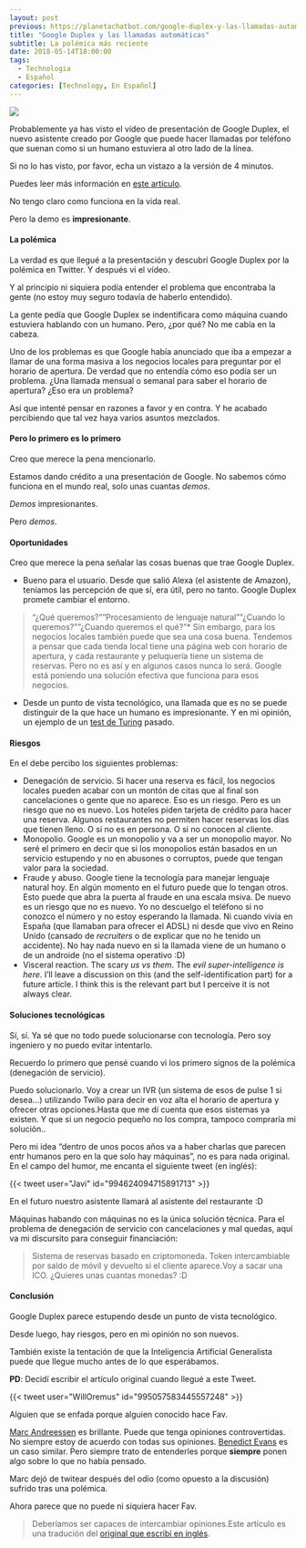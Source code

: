 ```yaml
---
layout: post
previous: https://planetachatbot.com/google-duplex-y-las-llamadas-autom%C3%A1ticas-59c2ba38069a
title: "Google Duplex y las llamadas automáticas"
subtitle: La polémica más reciente
date: 2018-05-14T18:00:00
tags:
  - Technologia
  - Español
categories: [Technology, En Español]
---
```


![](/img/1*4F01n8Lk_ZVIm5zVHq5pEg.jpeg)

Probablemente ya has visto el vídeo de presentación de Google Duplex, el nuevo asistente creado por Google que puede hacer llamadas por teléfono que suenan como si un humano estuviera al otro lado de la línea.

Si no lo has visto, por favor, echa un vistazo a la versión de 4 minutos.

Puedes leer más información en [este artículo](https://ai.googleblog.com/2018/05/duplex-ai-system-for-natural-conversation.html).

No tengo claro como funciona en la vida real.

Pero la demo es **impresionante**.

#### La polémica

La verdad es que llegué a la presentación y descubrí Google Duplex por la polémica en Twitter. Y después vi el vídeo.

Y al principio ni siquiera podía entender el problema que encontraba la gente (no estoy muy seguro todavía de haberlo entendido).

La gente pedía que Google Duplex se indentificara como máquina cuando estuviera hablando con un humano. Pero, ¿por qué? No me cabía en la cabeza.

Uno de los problemas es que Google había anunciado que iba a empezar a llamar de una forma masiva a los negocios locales para preguntar por el horario de apertura. De verdad que no entendía cómo eso podía ser un problema. ¿Una llamada mensual o semanal para saber el horario de apertura? ¿Eso era un problema?

Así que intenté pensar en razones a favor y en contra. Y he acabado percibiendo que tal vez haya varios asuntos mezclados.

#### Pero lo primero es lo primero

Creo que merece la pena mencionarlo.

Estamos dando crédito a una presentación de Google. No sabemos cómo funciona en el mundo real, solo unas cuantas _demos_.

_Demos_ impresionantes.

Pero _demos_.

#### Oportunidades

Creo que merece la pena señalar las cosas buenas que trae Google Duplex.

- Bueno para el usuario. Desde que salió Alexa (el asistente de Amazon), teníamos las percepción de que sí, era útil, pero no tanto. Google Duplex promete cambiar el entorno.

> [](https://twitter.com/benedictevans/status/822961461559324672?lang=en)“¿Qué queremos?””Procesamiento de lenguaje natural””¿Cuando lo queremos?””¿Cuando queremos el qué?”\* Sin embargo, para los negocios locales también puede que sea una cosa buena. Tendemos a pensar que cada tienda local tiene una página web con horario de apertura, y cada restaurante y peluquería tiene un sistema de reservas. Pero no es así y en algunos casos nunca lo será. Google está poniendo una solución efectiva que funciona para esos negocios.

- Desde un punto de vista tecnológico, una llamada que es no se puede distinguir de la que hace un humano es impresionante. Y en mi opinión, un ejemplo de un [test de Turing](https://es.wikipedia.org/wiki/Test_de_Turing) pasado.

#### Riesgos

En el debe percibo los siguientes problemas:

- Denegación de servicio. Si hacer una reserva es fácil, los negocios locales pueden acabar con un montón de citas que al final son cancelaciones o gente que no aparece. Eso es un riesgo. Pero es un riesgo que no es nuevo. Los hoteles piden tarjeta de crédito para hacer una reserva. Algunos restaurantes no permiten hacer reservas los días que tienen lleno. O si no es en persona. O si no conocen al cliente.
- Monopolio. Google es un monopolio y va a ser un monopolio mayor. No seré el primero en decir que si los monopolios están basados en un servicio estupendo y no en abusones o corruptos, puede que tengan valor para la sociedad.
- Fraude y abuso. Google tiene la tecnología para manejar lenguaje natural hoy. En algún momento en el futuro puede que lo tengan otros. Esto puede que abra la puerta al fraude en una escala msiva. De nuevo es un riesgo que no es nuevo. Yo no descuelgo el teléfono si no conozco el número y no estoy esperando la llamada. Ni cuando vivía en España (que llamaban para ofrecer el ADSL) ni desde que vivo en Reino Unido (cansado de _recruiters_ o de explicar que no he tenido un accidente). No hay nada nuevo en si la llamada viene de un humano o de un androide (no el sistema operativo :D)
- Visceral reaction. The scary _us vs them_. The _evil super-intelligence is here_. I’ll leave a discussion on this (and the self-identification part) for a future article. I think this is the relevant part but I perceive it is not always clear.

#### Soluciones tecnológicas

Sí, sí. Ya sé que no todo puede solucionarse con tecnología. Pero soy ingeniero y no puedo evitar intentarlo.

Recuerdo lo primero que pensé cuando vi los primero signos de la polémica (denegación de servicio).

Puedo solucionarlo. Voy a crear un IVR (un sistema de esos de pulse 1 si desea…) utilizando Twilio para decir en voz alta el horario de apertura y ofrecer otras opciones.Hasta que me dí cuenta que esos sistemas ya existen. Y que si un negocio pequeño no los compra, tampoco compraría mi solución..

Pero mi idea “dentro de unos pocos años va a haber charlas que parecen entr humanos pero en la que solo hay máquinas”, no es para nada original. En el campo del humor, me encanta el siguiente tweet (en inglés):

{{< tweet user="Javi" id="994624094715891713" >}}

En el futuro nuestro asistente llamará al asistente del restaurante :D

Máquinas habando con máquinas no es la única solución técnica. Para el problema de denegación de servicio con cancelaciones y mal quedas, aquí va mi discursito para conseguir financiación:

> Sistema de reservas basado en criptomoneda. Token intercambiable por saldo de móvil y devuelto si el cliente aparece.Voy a sacar una ICO. ¿Quieres unas cuantas monedas? :D

#### Conclusión

Google Duplex parece estupendo desde un punto de vista tecnológico.

Desde luego, hay riesgos, pero en mi opinión no son nuevos.

También existe la tentación de que la Inteligencia Artificial Generalista puede que llegue mucho antes de lo que esperábamos.

**PD**: Decidí escribir el artículo original cuando llegué a este Tweet.

{{< tweet user="WillOremus" id="995057583445557248" >}}

Alguien que se enfada porque alguien conocido hace Fav.

[Marc Andreessen](https://medium.com/u/fa65e64cf273) es brillante. Puede que tenga opiniones controvertidas. No siempre estoy de acuerdo con todas sus opiniones. [Benedict Evans](https://medium.com/u/78c5166b8328) es un caso similar. Pero siempre trato de entenderles porque **siempre** ponen algo sobre lo que no había pensado.

Marc dejó de twitear después del odio (como opuesto a la discusión) sufrido tras una polémica.

Ahora parece que no puede ni siquiera hacer Fav.

> Deberíamos ser capaces de intercambiar opiniones.Este artículo es una tradución del [original que escribí en inglés](https://medium.com/@gonfva/google-duplex-and-robocalls-1ed9cfca3e8a).
